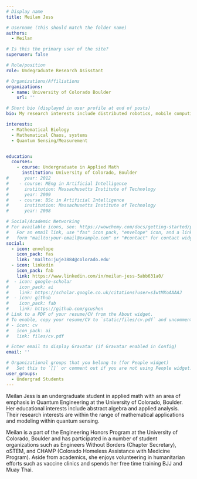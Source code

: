 ```yaml
---
# Display name
title: Meilan Jess

# Username (this should match the folder name)
authors:
  - Meilan

# Is this the primary user of the site?
superuser: false

# Role/position
role: Undegraduate Research Asisstant

# Organizations/Affiliations
organizations:
  - name: University of Colorado Boulder
    url: ''

# Short bio (displayed in user profile at end of posts)
bio: My research interests include distributed robotics, mobile computing and programmable matter.

interests:
  - Mathematical Biology
  - Mathematical Chaos, systems   
  - Quantum Sensing/Measurement 


education:
  courses:
    - course: Undergraduate in Applied Math
      institution: University of Colorado, Boulder
#      year: 2012
#    - course: MEng in Artificial Intelligence
#      institution: Massachusetts Institute of Technology
#      year: 2009
#    - course: BSc in Artificial Intelligence
#      institution: Massachusetts Institute of Technology
#      year: 2008

# Social/Academic Networking
# For available icons, see: https://wowchemy.com/docs/getting-started/page-builder/#icons
#   For an email link, use "fas" icon pack, "envelope" icon, and a link in the
#   form "mailto:your-email@example.com" or "#contact" for contact widget.
social:
  - icon: envelope
    icon_pack: fas
    link: 'mailto:juje3884@colorado.edu'
  - icon: linkedin
    icon_pack: fab
    link: https://www.linkedin.com/in/meilan-jess-5abb631a0/
#  - icon: google-scholar
#    icon_pack: ai
#    link: https://scholar.google.co.uk/citations?user=sIwtMXoAAAAJ
#  - icon: github
#    icon_pack: fab
#    link: https://github.com/gcushen
# Link to a PDF of your resume/CV from the About widget.
# To enable, copy your resume/CV to `static/files/cv.pdf` and uncomment the lines below.
# - icon: cv
#   icon_pack: ai
#   link: files/cv.pdf

# Enter email to display Gravatar (if Gravatar enabled in Config)
email: ''

# Organizational groups that you belong to (for People widget)
#   Set this to `[]` or comment out if you are not using People widget.
user_groups:
  - Undergrad Students
---
```


Meilan Jess is an undergraduate student in applied math with an area of emphasis in Quantum Engineering at the University of Colorado, Boulder. Her educational interests include abstract algebra and applied analysis. Their research interests are within the range of mathematical applications and modeling within quantum sensing. 

Meilan is a part of the Engineering Honors Program at the University of Colorado, Boulder and has participated in a number of student organizations such as Engineers Without Borders (Chapter Secretary), oSTEM, and CHAMP (Colorado Homeless Assistance with Medicine Program). Aside from academics, she enjoys volunteering in humanitarian efforts such as vaccine clinics and spends her free time training BJJ and Muay Thai.
